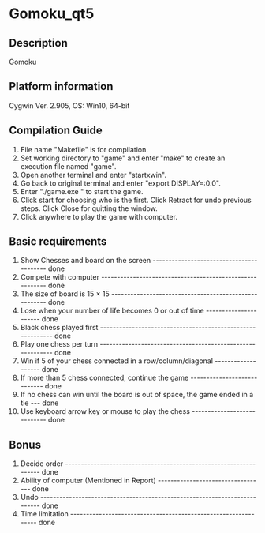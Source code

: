# Gomoku_qt5

Description
------------
Gomoku

Platform information
---------------------
Cygwin Ver. 2.905, OS: Win10, 64-bit


Compilation Guide
------------------
1. File name "Makefile" is for compilation.
2. Set working directory to "game" and enter "make" to create an execution file named "game".
3. Open another terminal and enter "startxwin".
5. Go back to original terminal and enter "export DISPLAY=:0.0".
6. Enter "./game.exe " to start the game.
7. Click start for choosing who is the first.
   Click Retract for undo previous steps.
   Click Close for quitting the window.
8. Click anywhere to play the game with computer.


Basic requirements
------------------
1. Show Chesses and board on the screen  -----------------------------------------  done
2. Compete with computer  --------------------------------------------------------- done
3. The size of board is 15 × 15  ------------------------------------------------------ done
4. Lose when your number of life becomes 0 or out of time ---------------------- done
5. Black chess played first ----------------------------------------------------------- done
6. Play one chess per turn ----------------------------------------------------------- done
7. Win if 5 of your chess connected in a row/column/diagonal  ------------------- done
8. If more than 5 chess connected, continue the game  ---------------------------- done
9. If no chess can win until the board is out of space, the game ended in a tie --- done
10. Use keyboard arrow key or mouse to play the chess ---------------------------- done

Bonus
------
1. Decide order ------------------------------------------------------------------ done
2. Ability of computer (Mentioned in Report) ---------------------------------- done
3. Undo -------------------------------------------------------------------------- done
4. Time limitation --------------------------------------------------------------- done
